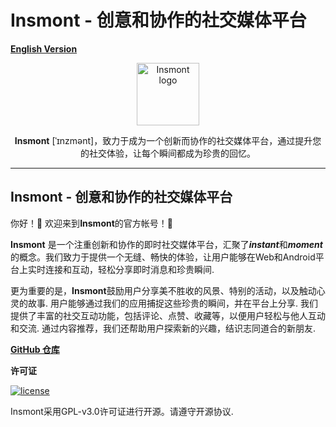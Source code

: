 # Insmont - 创意和协作的社交媒体平台

**[English Version](README_EN.md)**

<p align="center">
    <a href="https://insmont.org.cn" target="_blank" rel="noopener noreferrer">
        <img width="100" src="https://insmont.org.cn/insmont_version_1.svg" alt="Insmont logo" />
    </a>
</p>

<p align="center"><b>Insmont</b> [ˈɪnzmənt]，致力于成为一个创新而协作的社交媒体平台，通过提升您的社交体验，让每个瞬间都成为珍贵的回忆。 </p>

---

## Insmont - 创意和协作的社交媒体平台

你好！👋 欢迎来到**Insmont**的官方帐号！🎉

**Insmont** 是一个注重创新和协作的即时社交媒体平台，汇聚了***instant***和***moment***的概念。我们致力于提供一个无缝、畅快的体验，让用户能够在Web和Android平台上实时连接和互动，轻松分享即时消息和珍贵瞬间.

更为重要的是，**Insmont**鼓励用户分享美不胜收的风景、特别的活动，以及触动心灵的故事. 用户能够通过我们的应用捕捉这些珍贵的瞬间，并在平台上分享. 我们提供了丰富的社交互动功能，包括评论、点赞、收藏等，以便用户轻松与他人互动和交流. 通过内容推荐，我们还帮助用户探索新的兴趣，结识志同道合的新朋友.

**[GitHub 仓库](https://github.com/Insmont/insmont-server)**

**许可证**

[![license](https://img.shields.io/badge/license-GPL--3.0-da282a)](https://github.com/Insmont/insmont-server/blob/main/LICENSE)

Insmont采用GPL-v3.0许可证进行开源。请遵守开源协议.
